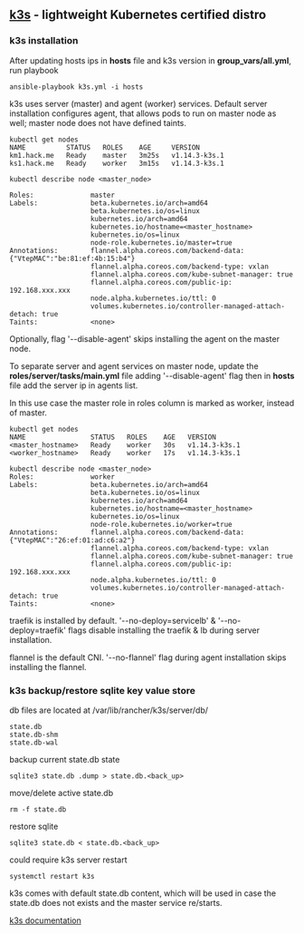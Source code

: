  [k3s](https://k3s.io/) - lightweight Kubernetes certified distro
-----------------------------------------------

### k3s installation

After updating hosts ips in **hosts** file and k3s version in **group_vars/all.yml**, run playbook

```
ansible-playbook k3s.yml -i hosts
```

k3s uses server (master) and agent (worker) services.
Default server installation configures agent, that allows pods to run on master node as well;
master node does not have defined taints.

```
kubectl get nodes
NAME          STATUS   ROLES    AGE     VERSION
km1.hack.me   Ready    master   3m25s   v1.14.3-k3s.1
ks1.hack.me   Ready    worker   3m15s   v1.14.3-k3s.1
```

```
kubectl describe node <master_node>

Roles:              master
Labels:             beta.kubernetes.io/arch=amd64
                    beta.kubernetes.io/os=linux
                    kubernetes.io/arch=amd64
                    kubernetes.io/hostname=<master_hostname>
                    kubernetes.io/os=linux
                    node-role.kubernetes.io/master=true
Annotations:        flannel.alpha.coreos.com/backend-data: {"VtepMAC":"be:81:ef:4b:15:b4"}
                    flannel.alpha.coreos.com/backend-type: vxlan
                    flannel.alpha.coreos.com/kube-subnet-manager: true
                    flannel.alpha.coreos.com/public-ip: 192.168.xxx.xxx
                    node.alpha.kubernetes.io/ttl: 0
                    volumes.kubernetes.io/controller-managed-attach-detach: true
Taints:             <none>
```

Optionally, flag '--disable-agent' skips installing the agent on the master node.

To separate server and agent services on master node, update the **roles/server/tasks/main.yml** file adding '--disable-agent' flag then in **hosts** file add the server ip in agents list.

In this use case the master role in roles column is marked as worker, instead of master.

```
kubectl get nodes
NAME                STATUS   ROLES    AGE   VERSION
<master_hostname>   Ready    worker   30s   v1.14.3-k3s.1
<worker_hostname>   Ready    worker   17s   v1.14.3-k3s.1
```

```
kubectl describe node <master_node>
Roles:              worker
Labels:             beta.kubernetes.io/arch=amd64
                    beta.kubernetes.io/os=linux
                    kubernetes.io/arch=amd64
                    kubernetes.io/hostname=<master_hostname>
                    kubernetes.io/os=linux
                    node-role.kubernetes.io/worker=true
Annotations:        flannel.alpha.coreos.com/backend-data: {"VtepMAC":"26:ef:01:ad:c6:a2"}
                    flannel.alpha.coreos.com/backend-type: vxlan
                    flannel.alpha.coreos.com/kube-subnet-manager: true
                    flannel.alpha.coreos.com/public-ip: 192.168.xxx.xxx
                    node.alpha.kubernetes.io/ttl: 0
                    volumes.kubernetes.io/controller-managed-attach-detach: true
Taints:             <none>
```

traefik is installed by default. '--no-deploy=servicelb' & '--no-deploy=traefik' flags disable installing the traefik & lb during server installation.

flannel is the default CNI. '--no-flannel' flag during agent installation skips installing the flannel.

### k3s backup/restore sqlite key value store

db files are located at /var/lib/rancher/k3s/server/db/
```
state.db
state.db-shm
state.db-wal
```

backup current state.db state
```
sqlite3 state.db .dump > state.db.<back_up>
```

move/delete active state.db
```
rm -f state.db
```

restore sqlite
```
sqlite3 state.db < state.db.<back_up>
```
could require k3s server restart
```
systemctl restart k3s
```

k3s comes with default state.db content, which will be used in case the state.db does not exists and the master service re/starts.

[k3s documentation](https://github.com/rancher/k3s "k3s")

